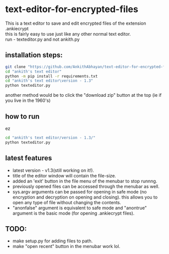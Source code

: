 # text-editor-for-encrypted-files
This is a text editor to save and edit encrypted files of the extension .ankiecrypt  
this is fairly easy to use just like any other normal text editor.   
run - texteditor.py and not ankith.py  

## installation steps:
```bash
git clone "https://github.com/AnkithAbhayan/text-editor-for-encrypted-files" "ankith's text editor"
cd "ankith's text editor"
python -m pip install -r requirements.txt
cd "ankith's text editor\version - 1.3"
python texteditor.py
```  
another method would be to click the "download zip" button at the top (ie if you live in the 1960's)  
## how to run  
ez  
```bash
cd "ankith's text editor/version - 1.3/"
python texteditor.py
```  

## latest features
- latest version - v1.3(still working on it!).    
- title of the editor window will contain the file-size.
- added an 'exit' button in the file menu of the menubar to stop runnng.
- previously opened files can be accessed through the menubar as well.
- sys.argv arguments can be passed for opening in safe mode (no encryption and decryption on opening and closing). this allows you to open any type of file without changing the contents.
- "anonfalse" argument is equivalent to safe mode and "anontrue" argument is the basic mode (for opening .ankiecrypt files).

## TODO:
- make setup.py for adding files to path.
- make "open recent" button in the menubar work lol.
